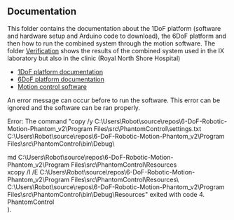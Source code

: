 ## Documentation
This folder contains the documentation about the 1DoF platform (software and hardware setup and Arduino code to download), the 6DoF platform and then how to run the combined system through the motion software. The folder [Verification](https://github.com/Image-X-Institute/6-DoF-Robotic-Motion-Phantom/tree/main/Documentation/Verification) shows the results of the combined system used in the IX laboratory but also in the clinic (Royal North Shore Hospital)

  - [1DoF platform documentation](https://github.com/Image-X-Institute/6-DoF-Robotic-Motion-Phantom/tree/main/Documentation/1DoF)
  - [6DoF platform documentation](https://github.com/Image-X-Institute/6-DoF-Robotic-Motion-Phantom/tree/main/Documentation/6DoF)
  - [Motion control software](https://github.com/Image-X-Institute/6-DoF-Robotic-Motion-Phantom/blob/main/Documentation/6DoF/Software%20GUI%20Guide.pdf)

An error message can occur before to run the software. This error can be ignored and the software can be ran properly. 

Error:		The command "copy /y C:\Users\Robot\source\repos\6-DoF-Robotic-Motion-Phantom_v2\Program Files\src\PhantomControl\settings.txt C:\Users\Robot\source\repos\6-DoF-Robotic-Motion-Phantom_v2\Program Files\src\PhantomControl\bin\Debug\

md C:\Users\Robot\source\repos\6-DoF-Robotic-Motion-Phantom_v2\Program Files\src\PhantomControl\Resources
\
xcopy /I /E C:\Users\Robot\source\repos\6-DoF-Robotic-Motion-Phantom_v2\Program Files\src\PhantomControl\Resources\ C:\Users\Robot\source\repos\6-DoF-Robotic-Motion-Phantom_v2\Program Files\src\PhantomControl\bin\Debug\Resources\" exited with code 4.	PhantomControl			
). 
